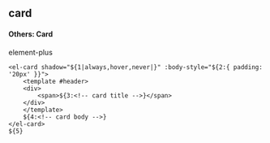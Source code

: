 ## card
#### Others: Card
element-plus <el-card>
```
<el-card shadow="${1|always,hover,never|}" :body-style="${2:{ padding: '20px' }}">
	<template #header>
	<div>
		<span>${3:<!-- card title -->}</span>
	</div>
	</template>
	${4:<!-- card body -->}
</el-card>
${5}
```
